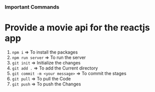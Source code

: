 ### Important Commands

# Provide a movie api for the reactjs app
1. `npm i` => To install the packages
2. `npm run server` => To run the server
3. `git init` => Initialize the changes
4. `git add .` => To add the Current directory
5. `git commit -m <your message>` => To commit the stages
6. `git pull` => To pull the Code
7. `git push` => To push the Changes